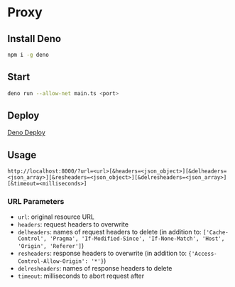 # Proxy

## Install Deno
```bash
npm i -g deno
```

## Start
```bash
deno run --allow-net main.ts <port>
```

## Deploy
[Deno Deploy](https://deno.com/deploy)

## Usage
```url
http://localhost:8000/?url=<url>[&headers=<json_object>][&delheaders=<json_array>][&resheaders=<json_object>][&delresheaders=<json_array>][&timeout=<milliseconds>]
```

### URL Parameters
- `url`: original resource URL
- `headers`: request headers to overwrite
- `delheaders`: names of request headers to delete (in addition to: `['Cache-Control', 'Pragma', 'If-Modified-Since', 'If-None-Match', 'Host', 'Origin', 'Referer']`)
- `resheaders`: response headers to overwrite (in addition to: `{'Access-Control-Allow-Origin': '*'}`)
- `delresheaders`: names of response headers to delete
- `timeout`: milliseconds to abort request after
